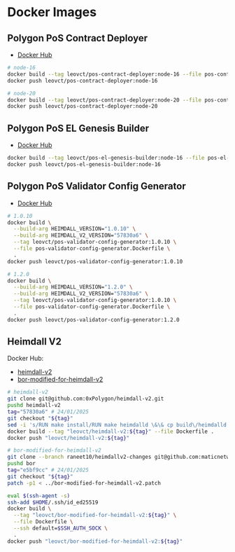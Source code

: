 # Docker Images

## Polygon PoS Contract Deployer

- [Docker Hub](https://hub.docker.com/r/leovct/pos-contract-deployer)

```bash
# node-16
docker build --tag leovct/pos-contract-deployer:node-16 --file pos-contract-deployer-node-16.Dockerfile .
docker push leovct/pos-contract-deployer:node-16

# node-20
docker build --tag leovct/pos-contract-deployer:node-20 --file pos-contract-deployer-node-20.Dockerfile .
docker push leovct/pos-contract-deployer:node-20
```

## Polygon PoS EL Genesis Builder

- [Docker Hub](https://hub.docker.com/r/leovct/pos-el-genesis-builder)

```bash
docker build --tag leovct/pos-el-genesis-builder:node-16 --file pos-el-genesis-builder.Dockerfile .
docker push leovct/pos-el-genesis-builder:node-16
```

## Polygon PoS Validator Config Generator

- [Docker Hub](https://hub.docker.com/r/leovct/pos-validator-config-generator)

```bash
# 1.0.10
docker build \
  --build-arg HEIMDALL_VERSION="1.0.10" \
  --build-arg HEIMDALL_V2_VERSION="57830a6" \
  --tag leovct/pos-validator-config-generator:1.0.10 \
  --file pos-validator-config-generator.Dockerfile \
  .
docker push leovct/pos-validator-config-generator:1.0.10

# 1.2.0
docker build \
  --build-arg HEIMDALL_VERSION="1.2.0" \
  --build-arg HEIMDALL_V2_VERSION="57830a6" \
  --tag leovct/pos-validator-config-generator:1.0.10 \
  --file pos-validator-config-generator.Dockerfile \
  .
docker push leovct/pos-validator-config-generator:1.2.0
```

## Heimdall V2

Docker Hub:

- [heimdall-v2](https://hub.docker.com/r/leovct/heimdall-v2)
- [bor-modified-for-heimdall-v2](https://hub.docker.com/r/leovct/bor-modified-for-heimdall-v2)

```bash
# heimdall-v2
git clone git@github.com:0xPolygon/heimdall-v2.git
pushd heimdall-v2
tag="57830a6" # 24/01/2025
git checkout "${tag}"
sed -i 's/RUN make install/RUN make heimdalld \&\& cp build\/heimdalld \/usr\/bin\/heimdalld/' Dockerfile
docker build --tag "leovct/heimdall-v2:${tag}" --file Dockerfile .
docker push "leovct/heimdall-v2:${tag}"

# bor-modified-for-heimdall-v2
git clone --branch raneet10/heimdallv2-changes git@github.com:maticnetwork/bor.git
pushd bor
tag="e5bf9cc" # 24/01/2025
git checkout "${tag}"
patch -p1 < ../bor-modified-for-heimdall-v2.patch

eval $(ssh-agent -s)
ssh-add $HOME/.ssh/id_ed25519
docker build \
  --tag "leovct/bor-modified-for-heimdall-v2:${tag}" \
  --file Dockerfile \
  --ssh default=$SSH_AUTH_SOCK \
  .
docker push "leovct/bor-modified-for-heimdall-v2:${tag}"
```
